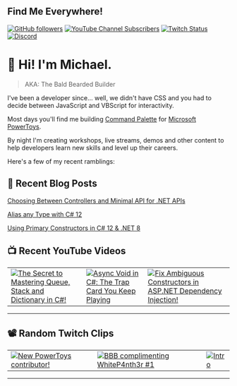 ## Find Me Everywhere!

[![GitHub followers](https://img.shields.io/github/followers/michaeljolley?style=social)](https://github.com/michaeljolley) [![YouTube Channel Subscribers](https://img.shields.io/youtube/channel/subscribers/UCn2FoDbv_veJB_UbrF93_jw?style=social)](https://youtube.com/baldbeardedbuilder) [![Twitch Status](https://img.shields.io/twitch/status/baldbeardedbuilder?style=social)](https://twitch.tv/baldbeardedbuilder) [![Discord](https://img.shields.io/discord/565665509350178827)](https://discord.gg/XSG7HJm)

# 👋 Hi! I'm Michael.

> AKA: The Bald Bearded Builder

I've been a developer since... well, we didn't have CSS and you had to decide between JavaScript and VBScript for interactivity.

Most days you'll find me building [Command Palette](https://learn.microsoft.com/en-us/windows/powertoys/command-palette/overview) for [Microsoft PowerToys](https://github.com/microsoft/PowerToys).

By night I'm creating workshops, live streams, demos and other content to help developers learn new skills and level up their careers.

Here's a few of my recent ramblings:

## 📝 Recent Blog Posts


[Choosing Between Controllers and Minimal API for .NET APIs](https:&#x2F;&#x2F;baldbeardedbuilder.com&#x2F;blog&#x2F;choosing-between-dotnet-controllers-and-minimal-apis&#x2F;)


[Alias any Type with C# 12](https:&#x2F;&#x2F;baldbeardedbuilder.com&#x2F;blog&#x2F;alias-any-type-in-csharp-12&#x2F;)


[Using Primary Constructors in C# 12 &amp; .NET 8](https:&#x2F;&#x2F;baldbeardedbuilder.com&#x2F;blog&#x2F;primary-constructors-in-csharp-12-dotnet&#x2F;)


## 📺 Recent YouTube Videos

<table>
  <tr>
    <td>
      <a href="https://www.youtube.com/watch?v=CLByGM0iATY" target="_blank">
        <img style="align=center" src="https://i2.ytimg.com/vi/CLByGM0iATY/mqdefault.jpg" alt="The Secret to Mastering Queue, Stack and Dictionary in C#!"/>
      </a>
    </td>
    <td>
      <a href="https://www.youtube.com/watch?v=4WsST_9MX_4" target="_blank">
        <img style="align=center" src="https://i2.ytimg.com/vi/4WsST_9MX_4/mqdefault.jpg" alt="Async Void in C#: The Trap Card You Keep Playing"/>
      </a>
    </td>
    <td>
      <a href="https://www.youtube.com/shorts/Mccqa_Z8-DY" target="_blank">
        <img style="align=center" src="https://i2.ytimg.com/vi/Mccqa_Z8-DY/mqdefault.jpg" alt="Fix Ambiguous Constructors in ASP.NET Dependency Injection!"/>
      </a>
    </td>
  </tr>
</table>

---

## 📽️ Random Twitch Clips

<table>
  <tr>
    <td>
      <a href="https://www.twitch.tv/baldbeardedbuilder/clip/SplendidSuaveFoxMcaT-Jtgey6awk0ERFl2l" target="_blank">
        <img src="https://static-cdn.jtvnw.net/twitch-clips-thumbnails-prod/SplendidSuaveFoxMcaT-Jtgey6awk0ERFl2l/10956924-f91f-477f-a7a6-a9caf73aba55/preview-480x272.jpg" alt="New PowerToys contributor!"/>
      </a>
    </td>
    <td>
      <a href="https://www.twitch.tv/baldbeardedbuilder/clip/HilariousExcitedStarlingSuperVinlin" target="_blank">
        <img src="https://static-cdn.jtvnw.net/twitch-clips/AT-cm%7C844828340-preview-480x272.jpg" alt="BBB complimenting WhiteP4nth3r #1"/>
      </a>
    </td>
    <td>
      <a href="https://www.twitch.tv/baldbeardedbuilder/clip/EnthusiasticTriangularSandwichBIRB-GdGjiYrII4PyZ8Za" target="_blank">
        <img src="https://static-cdn.jtvnw.net/twitch-clips/AT-cm%7C1123363888-preview-480x272.jpg" alt="Intro"/>
      </a>
    </td>
  </tr>
</table>

---
